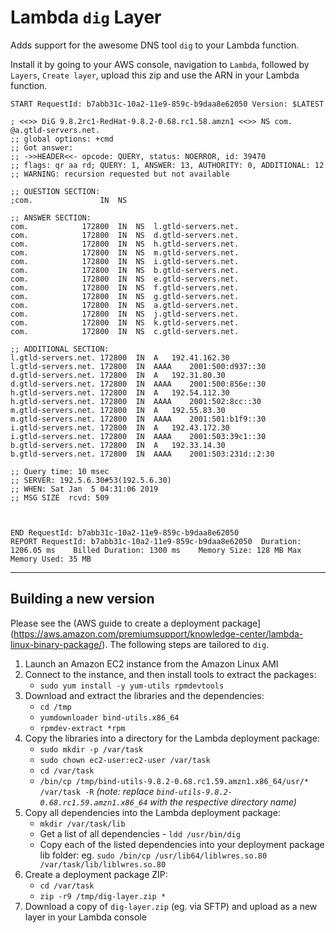 # Lambda `dig` Layer

Adds support for the awesome DNS tool `dig` to your Lambda function.

Install it by going to your AWS console, navigation to `Lambda`, followed by `Layers`, `Create layer`, upload this zip and use the ARN in your Lambda function.

```
START RequestId: b7abb31c-10a2-11e9-859c-b9daa8e62050 Version: $LATEST

; <<>> DiG 9.8.2rc1-RedHat-9.8.2-0.68.rc1.58.amzn1 <<>> NS com. @a.gtld-servers.net.
;; global options: +cmd
;; Got answer:
;; ->>HEADER<<- opcode: QUERY, status: NOERROR, id: 39470
;; flags: qr aa rd; QUERY: 1, ANSWER: 13, AUTHORITY: 0, ADDITIONAL: 12
;; WARNING: recursion requested but not available

;; QUESTION SECTION:
;com.				IN	NS

;; ANSWER SECTION:
com.			172800	IN	NS	l.gtld-servers.net.
com.			172800	IN	NS	d.gtld-servers.net.
com.			172800	IN	NS	h.gtld-servers.net.
com.			172800	IN	NS	m.gtld-servers.net.
com.			172800	IN	NS	i.gtld-servers.net.
com.			172800	IN	NS	b.gtld-servers.net.
com.			172800	IN	NS	e.gtld-servers.net.
com.			172800	IN	NS	f.gtld-servers.net.
com.			172800	IN	NS	g.gtld-servers.net.
com.			172800	IN	NS	a.gtld-servers.net.
com.			172800	IN	NS	j.gtld-servers.net.
com.			172800	IN	NS	k.gtld-servers.net.
com.			172800	IN	NS	c.gtld-servers.net.

;; ADDITIONAL SECTION:
l.gtld-servers.net.	172800	IN	A	192.41.162.30
l.gtld-servers.net.	172800	IN	AAAA	2001:500:d937::30
d.gtld-servers.net.	172800	IN	A	192.31.80.30
d.gtld-servers.net.	172800	IN	AAAA	2001:500:856e::30
h.gtld-servers.net.	172800	IN	A	192.54.112.30
h.gtld-servers.net.	172800	IN	AAAA	2001:502:8cc::30
m.gtld-servers.net.	172800	IN	A	192.55.83.30
m.gtld-servers.net.	172800	IN	AAAA	2001:501:b1f9::30
i.gtld-servers.net.	172800	IN	A	192.43.172.30
i.gtld-servers.net.	172800	IN	AAAA	2001:503:39c1::30
b.gtld-servers.net.	172800	IN	A	192.33.14.30
b.gtld-servers.net.	172800	IN	AAAA	2001:503:231d::2:30

;; Query time: 10 msec
;; SERVER: 192.5.6.30#53(192.5.6.30)
;; WHEN: Sat Jan  5 04:31:06 2019
;; MSG SIZE  rcvd: 509



END RequestId: b7abb31c-10a2-11e9-859c-b9daa8e62050
REPORT RequestId: b7abb31c-10a2-11e9-859c-b9daa8e62050	Duration: 1206.05 ms	Billed Duration: 1300 ms 	Memory Size: 128 MB	Max Memory Used: 35 MB	
```

---

## Building a new version

Please see the (AWS guide to create a deployment package](https://aws.amazon.com/premiumsupport/knowledge-center/lambda-linux-binary-package/). The following steps are tailored to `dig`.

1. Launch an Amazon EC2 instance from the Amazon Linux AMI
1. Connect to the instance, and then install tools to extract the packages:
    - `sudo yum install -y yum-utils rpmdevtools`
1. Download and extract the libraries and the dependencies:
    - `cd /tmp`
    - `yumdownloader bind-utils.x86_64`
    - `rpmdev-extract *rpm`
1. Copy the libraries into a directory for the Lambda deployment package:
    - `sudo mkdir -p /var/task`
    - `sudo chown ec2-user:ec2-user /var/task`
    - `cd /var/task`
    - `/bin/cp /tmp/bind-utils-9.8.2-0.68.rc1.59.amzn1.x86_64/usr/* /var/task -R` _(note: replace `bind-utils-9.8.2-0.68.rc1.59.amzn1.x86_64` with the respective directory name)_
1. Copy all dependencies into the Lambda deployment package:
    - `mkdir /var/task/lib`
    - Get a list of all dependencies - `ldd /usr/bin/dig`
    - Copy each of the listed dependencies into your deployment package lib folder: eg. `sudo /bin/cp /usr/lib64/liblwres.so.80 /var/task/lib/liblwres.so.80`
1. Create a deployment package ZIP:
    - `cd /var/task`
    - `zip -r9 /tmp/dig-layer.zip *`
1. Download a copy of `dig-layer.zip` (eg. via SFTP) and upload as a new layer in your Lambda console
